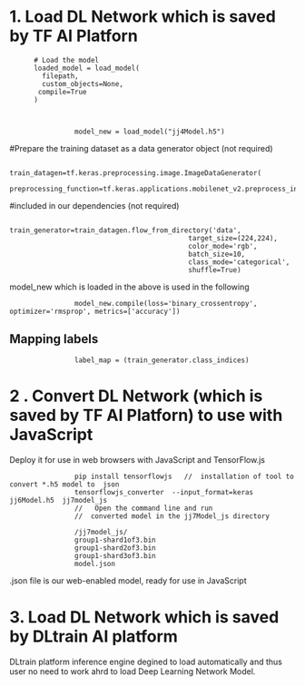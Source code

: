 
# 1. Load DL Network which is saved by TF AI Platforn


          # Load the model
          loaded_model = load_model(
            filepath,
            custom_objects=None,
           compile=True
          )
          
          
         
                    model_new = load_model("jj4Model.h5")


#Prepare the training dataset as a data generator object (not required)

                    train_datagen=tf.keras.preprocessing.image.ImageDataGenerator(
                              preprocessing_function=tf.keras.applications.mobilenet_v2.preprocess_input) 
 
 #included in our dependencies  (not required)



                    train_generator=train_datagen.flow_from_directory('data',
                                             	target_size=(224,224),
                                             	color_mode='rgb',
                                             	batch_size=10,
                                             	class_mode='categorical',
                                             	shuffle=True)

model_new   which is loaded in the above is used in the following

                    model_new.compile(loss='binary_crossentropy', optimizer='rmsprop', metrics=['accuracy'])

## Mapping labels

                    label_map = (train_generator.class_indices)

# 2 . Convert DL Network (which is saved by TF AI Platforn)   to use with JavaScript 

Deploy it for use in web browsers with JavaScript and TensorFlow.js 

                    pip install tensorflowjs   //  installation of tool to convert *.h5 model to  json  
                    tensorflowjs_converter  --input_format=keras jj6Model.h5  jj7model_js 
                    //   Open the command line and run 
                    //  converted model in the jj7Model_js directory

                    /jj7model_js/
                    group1-shard1of3.bin  
                    group1-shard2of3.bin  
                    group1-shard3of3.bin   
                    model.json

.json file is our web-enabled model, ready for use in JavaScript


# 3.  Load DL Network which is saved by DLtrain AI platform

 DLtrain platform inference engine degined to load automatically and thus user no need
 to work ahrd to load Deep Learning Network Model.
 


